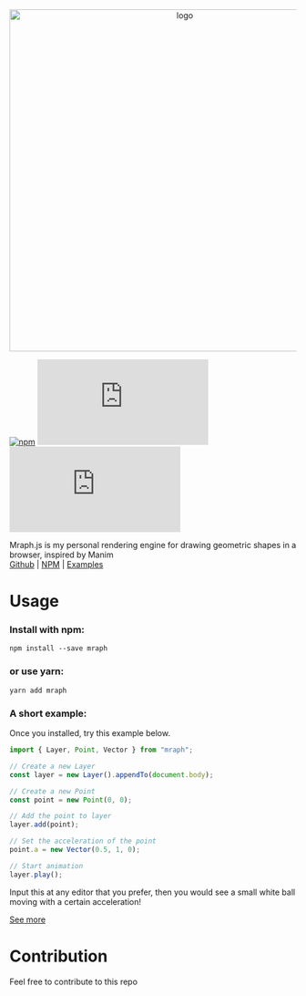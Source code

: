 <div align="center">
    <image src='https://seiyacooper.github.io/Mraph.js/logo.png' width="600px" alt='logo'></image>
</div>

[![npm](https://img.shields.io/npm/v/mraph)](https://www.npmjs.com/package/mraph)
[![GitHub](https://img.shields.io/github/license/SeiyaCooper/Mraph.js)](https://github.com/SeiyaCooper/Mraph.js/blob/main/LICENSE)
[![last commit](https://img.shields.io/github/last-commit/SeiyaCooper/Mraph.js)](https://github.com/SeiyaCooper/Mraph.js/commits/main)

Mraph.js is my personal rendering engine for drawing geometric shapes in a browser, inspired by Manim  
[Github](https://github.com/SeiyaCooper/Mraph.js) |
[NPM](https://www.npmjs.com/package/mraph) |
[Examples](https://seiyacooper.github.io/Mraph.js/gallery)

# Usage

### Install with npm:

```shell
npm install --save mraph
```

### or use yarn:

```shell
yarn add mraph
```

### A short example:

Once you installed, try this example below.

```js
import { Layer, Point, Vector } from "mraph";

// Create a new Layer
const layer = new Layer().appendTo(document.body);

// Create a new Point
const point = new Point(0, 0);

// Add the point to layer
layer.add(point);

// Set the acceleration of the point
point.a = new Vector(0.5, 1, 0);

// Start animation
layer.play();
```

Input this at any editor that you prefer,
then you would see a small white ball moving with a certain acceleration!

[See more](/Mraph.js/gallery)

# Contribution

Feel free to contribute to this repo
